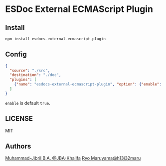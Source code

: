 # ESDoc External ECMAScript Plugin
## Install
```bash
npm install esdocs-external-ecmascript-plugin
```

## Config
```json
{
  "source": "./src",
  "destination": "./doc",
  "plugins": [
    {"name": "esdocs-external-ecmascript-plugin", "option": {"enable": true}}
  ]
}
```

`enable` is default `true`.

## LICENSE
MIT

## Authors
[Muhammad-Jibril B.A. @JBA-Khalifa](https://github.com/JBA-Khalifa)
[Ryo Maruyama@h13i32maru](https://github.com/h13i32maru)
